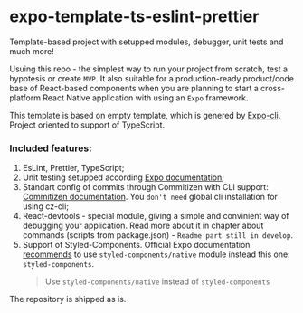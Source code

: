 # expo-template-ts-eslint-prettier

Template-based project with setupped modules, debugger, unit tests and much more!

Usuing this repo - the simplest way to run your project from scratch, test a hypotesis or create `MVP`. It also suitable for a production-ready product/code base of React-based components when you are planning to start a cross-platform React Native application with using an `Expo` framework.

This template is based on empty template, which is genered by [Expo-cli](https://docs.expo.io/workflow/expo-cli/). Project oriented to support of TypeScript.

### Included features:

1. EsLint, Prettier, TypeScript;
2. Unit testing setupped according [Expo documentation](https://docs.expo.io/guides/testing-with-jest/);
3. Standart config of commits through Commitizen with CLI support: [Commitizen documentation](https://commitizen.github.io/cz-cli/). You `don't need` global cli installation for using cz-cli;
4. React-devtools - special module, giving a simple and convinient way of debugging your application. Read more about it in chapter about commands (scripts from package.json) - `Readme part still in develop`.
5. Support of Styled-Components. Official Expo documentation [recommends](https://docs.expo.io/guides/using-styled-components/#getting-started) to use `styled-components/native` module instead this one: `styled-components`.
   > Use `styled-components/native` instead of `styled-components`

The repository is shipped as is.
